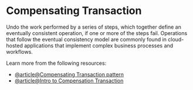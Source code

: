# Compensating Transaction

Undo the work performed by a series of steps, which together define an eventually consistent operation, if one or more of the steps fail. Operations that follow the eventual consistency model are commonly found in cloud-hosted applications that implement complex business processes and workflows.

Learn more from the following resources:

- [@article@Compensating Transaction pattern](https://learn.microsoft.com/en-us/azure/architecture/patterns/compensating-transaction)
- [@article@Intro to Compensation Transaction](https://en.wikipedia.org/wiki/Compensating_transaction)
